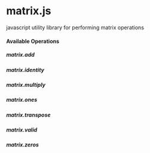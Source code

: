matrix.js
=========

javascript utility library for performing matrix operations

#### Available Operations

##### matrix.add

##### matrix.identity

##### matrix.multiply

##### matrix.ones

##### matrix.transpose

##### matrix.valid

##### matrix.zeros
